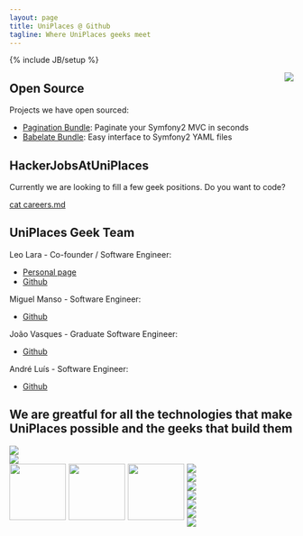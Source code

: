 ```yaml
---
layout: page
title: UniPlaces @ Github
tagline: Where UniPlaces geeks meet
---
```

{% include JB/setup %}

<img src="{{ BASE_PATH }}/static/meme.jpg" style="float:right;margin-left:100px" />

## Open Source

Projects we have open sourced:

 + [Pagination Bundle](https://github.com/uniplaces/PaginationBundle): Paginate your Symfony2 MVC in seconds
 + [Babelate Bundle](https://github.com/uniplaces/BabelateBundle): Easy interface to Symfony2 YAML files

## HackerJobsAtUniPlaces

Currently we are looking to fill a few geek positions. Do you want to code?

<a href="{{ BASE_PATH }}/careers.html" class="btn btn-success btn-large">cat careers.md</a>

## UniPlaces Geek Team

Leo Lara -  Co-founder / Software Engineer:

 - [Personal page](http://leolara.me)
 - [Github](https://github.com/leolara)

Miguel Manso - Software Engineer:

 - [Github](https://github.com/mumia)

João Vasques - Graduate Software Engineer:

 - [Github](https://github.com/JoaoVasques)
   
André Luís - Software Engineer:

 - [Github](https://github.com/andr3pt)

## We are greatful for all the technologies that make UniPlaces possible and the geeks that build them

<div class="row">
<div class="span2"><img src="http://chris.smith.name/assets/github.png" class="tech-logo"/></div>
<div class="span2"><img class="tech-logo" src="http://image.spreadshirt.net/image-server/v1/compositions/16127553/views/1,width=280,height=280.png/bumper-sticker-with-scala-logo_design.png" /></div>
<div class="span2"><img src="{{ BASE_PATH }}/static/phprightway.png" width="100px" style="float:left;margin-bottom:20px;margin-right:5px" /></div>
<div class="span2"><img src="http://25.media.tumblr.com/tumblr_lsus01g1ik1qies3uo1_400.png" width="100px" style="float:left;margin-bottom:20px;margin-right:5px" /></div>
<div class="span2"><img src="http://www.networkworld.com/community/files/imce/img_blogs/mongodb.png" width="100px" style="float:left;margin-bottom:20px;margin-right:5px" /></div>
<div class="span2"><img class="tech-logo" src="http://socialmediaseo.net/wp-content/uploads/2010/12/amazon-web-services-cloud-computing.gif" /></div>
</div>
<div class="row">
<div class="span2"><img class="tech-logo" src="http://webriders.com.ua/media/technologies/memcached_logo.png" /></div>
<div class="span2"><img class="tech-logo" src="http://www.w3.org/html/logo/downloads/HTML5_Logo_256.png" /></div>
<div class="span2"><img class="tech-logo" src="{{ BASE_PATH }}/static/css3.png" /></div>
<div class="span2"><img class="tech-logo" src="http://www.searchtools.com/images/solr_FC.jpg" /></div>
<div class="span2"><img class="tech-logo" src="http://symfony.com/logos/symfony_black_03.png" /></div>
<div class="span2"><img class="tech-logo" src="http://spray.io/img/logo.png" /></div>
</div>
